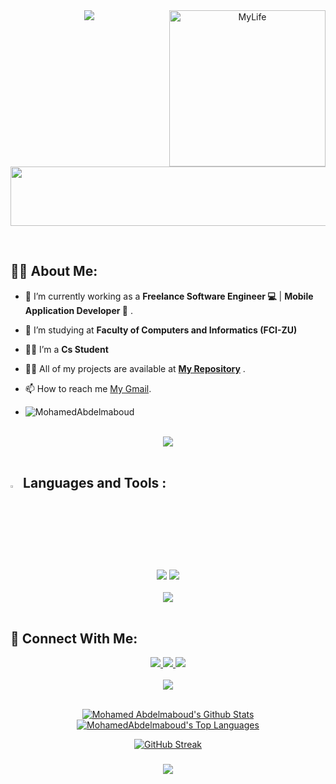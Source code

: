 <div align="center">
    <img src="https://readme-typing-svg.herokuapp.com/?font=Righteous&size=35&center=true&vCenter=true&width=500&height=70&duration=4000&lines=Hi+There!+👋;+I'm+Mohamed+Abdelmaoud!+🚀;Flutter%20Developer;" />
    <img align="right" alt="MyLife" width="250" src="https://media.giphy.com/media/LaVp0AyqR5bGsC5Cbm/giphy.gif?cid=790b7611rb8cp36foa8zqipr0yzqyv3d79uoce4fn7lbxott&ep=v1_gifs_search&rid=giphy.gif&ct=g">
</div>
<p align="center">
  <img src="https://github.com/Govindv7555/Govindv7555/blob/main/49e76e0596857673c5c80c85b84394c1.gif" width=550px height=95px>
</p> 
<br>

## 🙋‍♂️ About Me:
- 🔭 I’m currently working as a **Freelance Software Engineer 💻** | **Mobile Application Developer 📱** .
- 🌱 I’m studying at **Faculty of Computers and Informatics (FCI-ZU)**
- 👨‍💻 I’m a **Cs Student**
- 👨‍💻 All of my projects are available at **[My Repository](https://github.com/MohamedAbdelmaboud?tab=repositories)** .
- 📫 How to reach me [My Gmail](mailto:mohamedabdlmabod03@gmail.com).
  
- <p align="left"> <img src="https://komarev.com/ghpvc/?username=MohamedAbdelmaboud&label=Profile%20views&color=0e75b6&style=flat" alt="MohamedAbdelmaboud" /> </p>
<br>
<div align="center">
    <img src="https://user-images.githubusercontent.com/73097560/115834477-dbab4500-a447-11eb-908a-139a6edaec5c.gif" />
</div>
<br>

## <img src="https://media2.giphy.com/media/QssGEmpkyEOhBCb7e1/giphy.gif?cid=ecf05e47a0n3gi1bfqntqmob8g9aid1oyj2wr3ds3mg700bl&rid=giphy.gif" width ="3%">  Languages and Tools :
<div align="center">
    <img src="https://skillicons.dev/icons?i=flutter,dart,firebase,c,python,kotlin" />
    <img src="https://skillicons.dev/icons?i=git,github,androidstudio,vscode,figma,postman" /><br>
</div>
<br>
<div align="center">
    <img src="https://user-images.githubusercontent.com/73097560/115834477-dbab4500-a447-11eb-908a-139a6edaec5c.gif" />
</div>
<br>

## 🤝 Connect With Me:

<div align="center">
    <a href="https://www.linkedin.com/in/mohamed-abdelmaboud-a95632296?utm_source=share&utm_campaign=share_via&utm_content=profile&utm_medium=android_app" target="_blank">
        <img src="https://img.shields.io/badge/LinkedIn-0077B5?style=for-the-badge&logo=linkedin&logoColor=white" target="_blank" />
    </a>
  <a href="mailto:mohamedabdlmabod03@gmail.com">
    <img src="https://img.shields.io/badge/Gmail-333333?style=for-the-badge&logo=gmail&logoColor=red" />

  
  </a>
     </a>
     <a href="https://wa.me/+201029648334?text=Hello Mohamed,i am from GitHub Repository \nHow are you ♥️">
    <img src="https://img.shields.io/badge/WhatsApp-65B741?style=for-the-badge&logo=whatsapp&logoColor=white" />
  </a>
</div>

<br>
<div align="center">
    <img src="https://user-images.githubusercontent.com/73097560/115834477-dbab4500-a447-11eb-908a-139a6edaec5c.gif" />
</div>
<br>

<p align="center">
<a href="https://github.com/MohamedAbdelmaboud/github-readme-stats"><img alt="Mohamed Abdelmaboud's Github Stats" src="https://github-readme-stats.vercel.app/api?username=MohamedAbdelmaboud&show_icons=true&count_private=true&theme=react&hide_border=true&bg_color=0D1117" /></a>
<a href="https://github.com/MohamedAbdelmaboud/github-readme-stats"><img alt="MohamedAbdelmaboud's Top Languages" src="https://github-readme-stats.vercel.app/api/top-langs/?username=MohamedAbdelmaboud&langs_count=8&count_private=true&layout=compact&theme=react&hide_border=true&bg_color=0D1117" /></a>
</p>
<p align="center">
<a href="https://git.io/streak-stats"><img src="https://github-readme-streak-stats.herokuapp.com?user=MohamedAbdelmaboud&theme=shadow-blue" alt="GitHub Streak" /></a>
</p>
<h3 align="center">
 <img src="https://readme-typing-svg.herokuapp.com/?font=Righteous&size=25&center=true&vCenter=true&width=500&height=70&duration=4000&lines=+Unlock+the+secrets+of+my+code+vault+🗝️+💻;+Dive+in+and+explore+🌊;Thanks+for+visiting!+❤️">

</h3>

